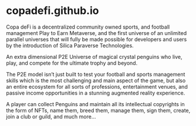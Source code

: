 # copadefi.github.io

Copa deFi is a decentralized community owned sports, and football management Play to Earn Metaverse, and the first universe of an unlimited parallel universes that will fully be made possible for developers and users by the introduction of Silica Paraverse Technologies. 

An extra dimensional P2E Universe of magical crystal penguins who live, play, and compete for the ultimate trophy and beyond. 

The P2E model isn’t just built to test your football and sports management skills which is the most challenging and main aspect of the game, but also an entire ecosystem for all sorts of professions, entertainment venues, and passive income opportunities in a stunning augmented reality experience.

A player can collect Penguins and maintain all its intellectual copyrights in the form of NFTs, name them, breed them, manage them, sign them, create, join a club or guild, and much more…
